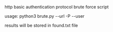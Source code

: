 http basic authentication protocol brute force script

usage:
python3 brute.py --url <url> -P <password file> --user <username or username list>
  
results will be stored in found.txt file
